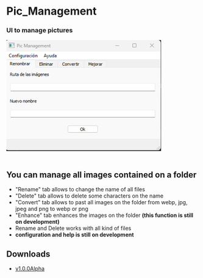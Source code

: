 # Pic_Management

### **UI to manage pictures**
<img src = "./assets/UI.png"/>
<br><br>

## You can manage all images contained on a folder
- "Rename" tab allows to change the name of all files
- "Delete" tab allows to delete some characters on the name  
- "Convert" tab allows to past all images on the folder from webp, jpg, jpeg and png to webp or png
- "Enhance" tab enhances the images on the folder **(this function is still on development)**
- Rename and Delete works with all kind of files
- **configuration and help is still on development**

## Downloads
- [v1.0.0Alpha](https://github.com/Luis-Pedroza/Pic_Management/releases/tag/v1.0.0-Alpha)